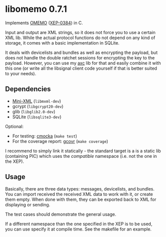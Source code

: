 # libomemo 0.7.1
Implements [OMEMO](https://conversations.im/omemo/) ([XEP-0384](https://xmpp.org/extensions/xep-0384.html)) in C.

Input and output are XML strings, so it does not force you to use a certain XML lib.
While the actual protocol functions do not depend on any kind of storage, it comes with a basic implementation in SQLite.

It deals with devicelists and bundles as well as encrypting the payload, but does not handle the double ratchet sessions for encrypting the key to the payload.
However, you can use my [axc](https://github.com/gkdr/axc) lib for that and easily combine it with this one (or write all the libsignal client code yourself if that is better suited to your needs).

## Dependencies
* [Mini-XML](http://www.msweet.org/projects.php?Z3) (`libmxml-dev`)
* gcrypt (`libgcrypt20-dev`)
* glib (`libglib2.0-dev`)
* SQLite (`libsqlite3-dev`)

Optional: 
* For testing: [cmocka](https://cmocka.org/) (`make test`)
* For the coverage report: [gcovr](https://gcovr.com/) (`make coverage`)

I recommend to simply link it statically - the standard target is a is a static lib (containing PIC) which uses the _compatible_ namespace (i.e. not the one in the XEP). 

## Usage
Basically, there are three data types: messages, devicelists, and bundles.
You can import received the received XML data to work with it, or create them empty. When done with them, they can be exported back to XML for displaying or sending.

The test cases should demonstrate the general usage.


If a different namespace than the one specified in the XEP is to be used, you can use specify it at compile time. See the makefile for an example.
